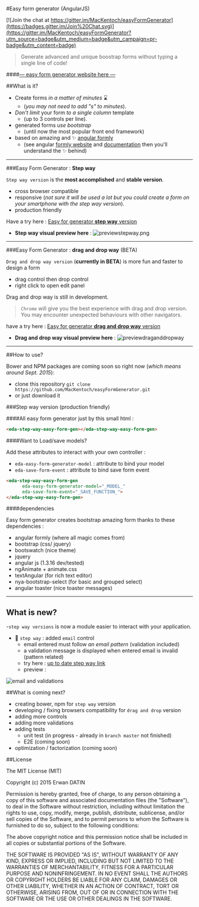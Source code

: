 #Easy form generator (AngularJS)

[![Join the chat at https://gitter.im/MacKentoch/easyFormGenerator](https://badges.gitter.im/Join%20Chat.svg)](https://gitter.im/MacKentoch/easyFormGenerator?utm_source=badge&utm_medium=badge&utm_campaign=pr-badge&utm_content=badge)


>Generate advanced and unique boostrap forms without typing a single line of code!

####[— easy form generator website here —](http://mackentoch.github.io/easyFormGenerator/)

##What is it?

- Create forms *in a matter of minutes* :hourglass:
  - (*you may not need to add "s" to minutes*).
- *Don't limit* your form *to a single column* template 
  - (up to 3 controls per line).
- generated forms *use bootstrap* 
  - (until now the most popular front end framework)
- based on amazing and :sparkles: [angular formly](https://github.com/formly-js/angular-formly)  
  - (see angular [formly website](http://angular-formly.com) and [documentation](http://docs.angular-formly.com) then you'll understand the :sparkles: behind)


______

###Easy Form Generator : **Step way**

`Step way version` is the **most accomplished** and **stable version**. 
- cross browser compatible 
- responsive (*not sure it will be used a lot but you could create a form on your smartphone with the step way version*).
- production friendly

Have a try here : [Easy for generator **step way** version](https://cdn.rawgit.com/MacKentoch/easyFormGenerator/master/dist/index_StepWay.html)

 - **Step way visual preview here** : 
![previewstepway.png](https://raw.githubusercontent.com/MacKentoch/easyFormGenerator/master/preview.png)

______

###Easy Form Generator : **drag and drop way** (BETA)

`Drag and drop way version` (**currently in BETA**) is more fun and faster to design a form
- drag control then drop control
- right click to open edit panel 

Drag and drop way is still in development. 

>`Chrome` will give you the best experience with drag and drop version. You may encounter unexpected behaviours with other navigators.

have a try here : [Easy for generator **drag and drop way** version](https://cdn.rawgit.com/MacKentoch/easyFormGenerator/master/dist/index_DragDropWay.html)

- **Drag and drop way visual preview here** :
![previewdraganddropway](https://cdn.rawgit.com/MacKentoch/easyFormGenerator/master/dragdropway_preview.png)
______


##How to use?

Bower and NPM packages are coming soon so right now (*which means around Sept. 2015*): 
 - clone this repository `git clone https://github.com/MacKentoch/easyFormGenerator.git`
 - or just download it


###Step way version (production friendly)


####All easy form generator just by this small html :
```html
<eda-step-way-easy-form-gen></eda-step-way-easy-form-gen>
```

####Want to Load/save models?

Add these attributes to interact with your own controller : 
- `eda-easy-form-generator-model` : attribute to bind your model
- `eda-save-form-event` : attribute to bind save form event 
```html
<eda-step-way-easy-form-gen 	
      eda-easy-form-generator-model="_MODEL_"
      eda-save-form-event="_SAVE_FUNCTION_">
</eda-step-way-easy-form-gen>
```

####dependencies

Easy form generator creates bootstrap amazing form thanks to these dependencies :
- angular formly (where all magic comes from) 
- bootstrap (css/ jquery)
- bootswatch (nice theme)
- jquery
- angular js (1.3.16 dev/tested)
- ngAnimate + animate.css
- textAngular (for rich text editor)
- nya-bootstrap-select (for basic and grouped select)
- angular toaster (nice toaster messages)


______

## What is new?
 
 -`step way versions` is now a module easier to interact with your application.  

 - :newspaper: `step way` : added `email` control
     + email entered must follow *an email pattern* (validation included)
     + a validation message is displayed when entered email is invalid (pattern related)
     + try here : [up to date step way link](https://rawgit.com/MacKentoch/easyFormGenerator/master-before-optim/index.html) 
     + preview :
 
 ![email and validations](https://cdn.rawgit.com/MacKentoch/easyFormGenerator/master/emailAndValidation.png)    


##What is coming next?

- creating bower, npm for `step way` version
- developing / fixing browsers compatibility for `drag and drop` version 
- adding more controls
- adding more validations 
 - adding tests
   - unit test (in progress - already in `branch master` not finished)
   - E2E (coming soon)
 - optimization / factorization (coming soon)
  
##License

The MIT License (MIT)

Copyright (c) 2015 Erwan DATIN

Permission is hereby granted, free of charge, to any person obtaining a copy
of this software and associated documentation files (the "Software"), to deal
in the Software without restriction, including without limitation the rights
to use, copy, modify, merge, publish, distribute, sublicense, and/or sell
copies of the Software, and to permit persons to whom the Software is
furnished to do so, subject to the following conditions:

The above copyright notice and this permission notice shall be included in
all copies or substantial portions of the Software.

THE SOFTWARE IS PROVIDED "AS IS", WITHOUT WARRANTY OF ANY KIND, EXPRESS OR
IMPLIED, INCLUDING BUT NOT LIMITED TO THE WARRANTIES OF MERCHANTABILITY,
FITNESS FOR A PARTICULAR PURPOSE AND NONINFRINGEMENT. IN NO EVENT SHALL THE
AUTHORS OR COPYRIGHT HOLDERS BE LIABLE FOR ANY CLAIM, DAMAGES OR OTHER
LIABILITY, WHETHER IN AN ACTION OF CONTRACT, TORT OR OTHERWISE, ARISING FROM,
OUT OF OR IN CONNECTION WITH THE SOFTWARE OR THE USE OR OTHER DEALINGS IN
THE SOFTWARE.

